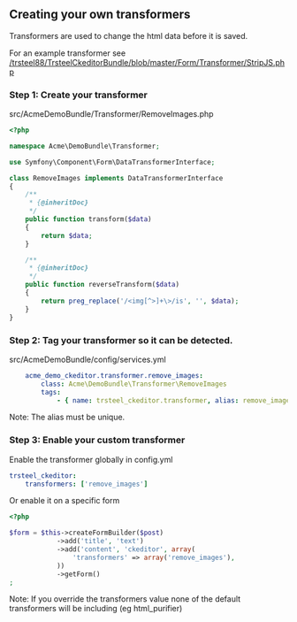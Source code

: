 ## Creating your own transformers

Transformers are used to change the html data before it is saved.

For an example transformer see [/trsteel88/TrsteelCkeditorBundle/blob/master/Form/Transformer/StripJS.php](/trsteel88/TrsteelCkeditorBundle/blob/master/Form/Transformer/StripJS.php)

### Step 1: Create your transformer

src/AcmeDemoBundle/Transformer/RemoveImages.php

```php
<?php

namespace Acme\DemoBundle\Transformer;

use Symfony\Component\Form\DataTransformerInterface;

class RemoveImages implements DataTransformerInterface
{
    /**
     * {@inheritDoc}
     */
    public function transform($data)
    {
        return $data;
    }

    /**
     * {@inheritDoc}
     */
    public function reverseTransform($data)
    {
        return preg_replace('/<img[^>]+\>/is', '', $data);
    }
}
```

### Step 2: Tag your transformer so it can be detected.

src/AcmeDemoBundle/config/services.yml

```yaml
    acme_demo_ckeditor.transformer.remove_images:
        class: Acme\DemoBundle\Transformer\RemoveImages
        tags:
            - { name: trsteel_ckeditor.transformer, alias: remove_images }
```

Note: The alias must be unique.

### Step 3: Enable your custom transformer

Enable the transformer globally in config.yml

```yaml
trsteel_ckeditor:
    transformers: ['remove_images']
```

Or enable it on a specific form

```php
<?php

$form = $this->createFormBuilder($post)
            ->add('title', 'text')
            ->add('content', 'ckeditor', array(
                'transformers' => array('remove_images'),
            ))
            ->getForm()
;
```

Note: If you override the transformers value none of the default transformers will be including (eg html_purifier)

